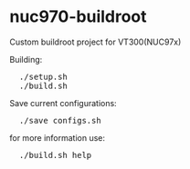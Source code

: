 # nuc970-buildroot
Custom buildroot project for VT300(NUC97x)

Building:
<pre>
  ./setup.sh
  ./build.sh
</pre>

Save current configurations:
<pre>
  ./save_configs.sh
</pre>

for more information use:
<pre>
  ./build.sh help
</pre>



